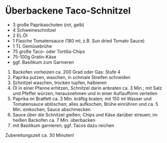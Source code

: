 # Überbackene Taco-Schnitzel


* 3 große Paprikaschoten (rot, gelb)
* 4 Schweineschnitzel
* 2 EL.Öl
* 1 Flasche Tomatensauce (180 ml; z.B. Sun dried Tomato Sauce)
* 1 TL Gemüsebrühe
* 75 große Taco- oder Tortilla-Chips
* 75-100g Gratin-Käse
* ggf. Basilikum zum Garnieren

1. Backofen vorheizen ca. 200 Grad oder Gas: Stufe 4
2. Paprika putzen, waschen, in schmale Streifen schneiden
3. Schnitzel  waschen, trocken tupfen, halbieren
4. Öl in einer Pfanne erhitzen, Schnitzel darin anbraten ca. 3 Min.; mit Salz und Pfeffer würzen; herausnehmen und in einer Auflaufform verteilen
5. Paprika im Bratfett ca. 3 Min. kräftig braten; mit 150 ml Wasser und Tomatensauce ablöschen; alles aufkochen, Brühe einrühren und ca. 5 Min. einkochen; Sauce abschmecken
6. Sauce über die Schnitzel gießen; Chips und Käse darüber streuen; im heißen Backofen ca. 7 Min. überbacken
7. mit Basilikum garnieren; ggf. Tacos dazu reichen

Zubereitungszeit ca. 30 Minuten!
